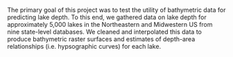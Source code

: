 The primary goal of this project was to test the utility of bathymetric data
for predicting lake depth. To this end, we gathered data on lake depth for approximately 5,000 lakes in the Northeastern and Midwestern US from nine state-level databases. We cleaned and interpolated this data to produce bathymetric raster surfaces and estimates of depth-area relationships (i.e. hypsographic curves) for each lake. 
